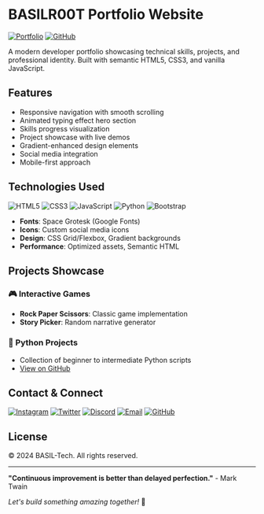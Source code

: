 # BASILR00T Portfolio Website

[![Portfolio](https://img.shields.io/badge/Portfolio-Live-green)](https://greatbsa.github.io/BASIL-TECH)
[![GitHub](https://img.shields.io/badge/Source-Code-blue)](https://github.com/GreatBSA/BASIL-TECH)

A modern developer portfolio showcasing technical skills, projects, and professional identity. Built with semantic HTML5, CSS3, and vanilla JavaScript.

## Features

- Responsive navigation with smooth scrolling
- Animated typing effect hero section
- Skills progress visualization
- Project showcase with live demos
- Gradient-enhanced design elements
- Social media integration
- Mobile-first approach

## Technologies Used

![HTML5](https://img.shields.io/badge/-HTML5-E34F26?logo=html5&logoColor=white)
![CSS3](https://img.shields.io/badge/-CSS3-1572B6?logo=css3&logoColor=white)
![JavaScript](https://img.shields.io/badge/-JavaScript-F7DF1E?logo=javascript&logoColor=black)
![Python](https://img.shields.io/badge/-Python-3776AB?logo=python&logoColor=white)
![Bootstrap](https://img.shields.io/badge/-Bootstrap-7952B3?logo=bootstrap&logoColor=white)

- **Fonts**: Space Grotesk (Google Fonts)
- **Icons**: Custom social media icons
- **Design**: CSS Grid/Flexbox, Gradient backgrounds
- **Performance**: Optimized assets, Semantic HTML

## Projects Showcase

### 🎮 Interactive Games
- **Rock Paper Scissors**: Classic game implementation
- **Story Picker**: Random narrative generator

### 🐍 Python Projects
- Collection of beginner to intermediate Python scripts
- [View on GitHub](https://github.com/GreatBSA/Python-projects)


## Contact & Connect

[![Instagram](https://img.shields.io/badge/-Instagram-E4405F?logo=instagram&logoColor=white)](https://www.instagram.com/_7wsz/)
[![Twitter](https://img.shields.io/badge/-Twitter-1DA1F2?logo=twitter&logoColor=white)](https://x.com/BinSami_IT)
[![Discord](https://img.shields.io/badge/-Discord-5865F2?logo=discord&logoColor=white)](https://discord.gg/wf5P7dXBGr)
[![Email](https://img.shields.io/badge/-Email-D14836?logo=gmail&logoColor=white)](mailto:bassel71757@gmail.com)
[![GitHub](https://img.shields.io/badge/-GitHub-181717?logo=github&logoColor=white)](https://github.com/GreatBSA)

## License

© 2024 BASIL-Tech. All rights reserved.  

---

**"Continuous improvement is better than delayed perfection."** - Mark Twain

*Let's build something amazing together!* 🚀
